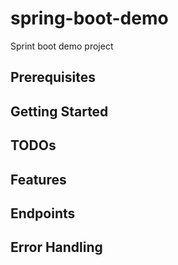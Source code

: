 # spring-boot-demo

Sprint boot demo project

## Prerequisites

## Getting Started

## TODOs

## Features

## Endpoints

## Error Handling
